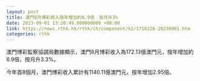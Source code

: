 ```yaml
---
layout: post
title: 澳門8月博彩收入按年增加約6.9倍　按月升3%
date: 2023-09-01 13:20:49.000000000 +08:00
link: https://news.rthk.hk/rthk/ch/component/k2/1716228-20230901.htm
categories: rthk
---
```


澳門博彩監察協調局數據顯示，澳門8月博彩收入為172.13億澳門元，按年增加約6.9倍，按月升3.3%。

今年首8個月，澳門博彩收入累計有1140.11億澳門元，按年增加2.95倍。
